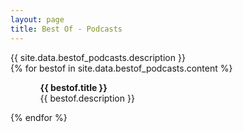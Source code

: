 ```yaml
---
layout: page
title: Best Of - Podcasts
---
```


<!-- <h1>{{ site.data.bestof_podcasts.title }}</h1> -->
<div>
{{ site.data.bestof_podcasts.description }}
</div>
{% for bestof in site.data.bestof_podcasts.content %}
 <ul>
    <ol>
        <b>{{ bestof.title }}</b> <br> {{ bestof.description }}
    </ol>
  </ul>
  <!-- <p>{{ staff_member | markdownify }}</p> -->
{% endfor %}